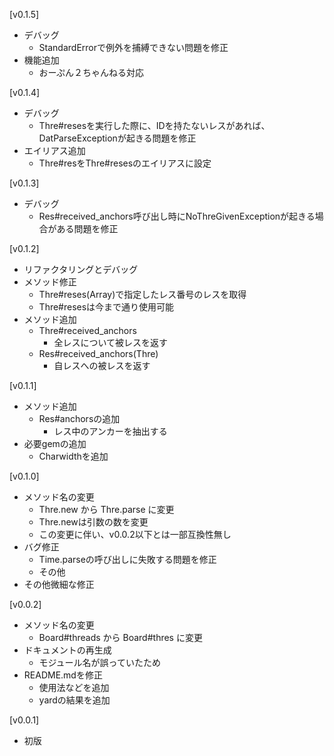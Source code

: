 [v0.1.5]
* デバッグ
  * StandardErrorで例外を捕縛できない問題を修正
* 機能追加
  * おーぷん２ちゃんねる対応
  
[v0.1.4]
* デバッグ
  * Thre#resesを実行した際に、IDを持たないレスがあれば、DatParseExceptionが起きる問題を修正
* エイリアス追加
  * Thre#resをThre#resesのエイリアスに設定

[v0.1.3]
* デバッグ
  * Res#received_anchors呼び出し時にNoThreGivenExceptionが起きる場合がある問題を修正

[v0.1.2]
* リファクタリングとデバッグ
* メソッド修正
  * Thre#reses(Array<Fixnum>)で指定したレス番号のレスを取得
  * Thre#resesは今まで通り使用可能
* メソッド追加
  * Thre#received_anchors
    * 全レスについて被レスを返す
  * Res#received_anchors(Thre)
    * 自レスへの被レスを返す

[v0.1.1]
* メソッド追加
  * Res#anchorsの追加
    * レス中のアンカーを抽出する
* 必要gemの追加
  * Charwidthを追加

[v0.1.0]
* メソッド名の変更
  * Thre.new から Thre.parse に変更
  * Thre.newは引数の数を変更
  * この変更に伴い、v0.0.2以下とは一部互換性無し
* バグ修正
  * Time.parseの呼び出しに失敗する問題を修正
  * その他
* その他微細な修正

[v0.0.2]
* メソッド名の変更
  * Board#threads から Board#thres に変更
* ドキュメントの再生成
  * モジュール名が誤っていたため
* README.mdを修正
  * 使用法などを追加
  * yardの結果を追加

[v0.0.1]
* 初版
